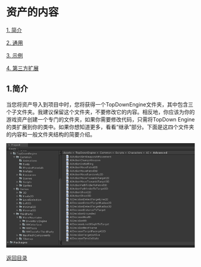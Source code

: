  <span id="mulu"></span>

# 资产的内容


[1. 简介](#1)  
 
[2. 通用](#2)  
 
[3. 示例](#3) 
 
[4. 第三方扩展](#4) 

<p id="1"></p>   

## 1.简介

当您将资产导入到项目中时，您将获得一个TopDownEngine文件夹，其中包含三个子文件夹。我建议保留这个文件夹，不要修改它的内容。相反地，你应该为你的游戏资产创建一个专门的文件夹，如果你需要修改代码，只需将TopDown Engine的类扩展到你的类中。如果你想知道更多，看看“继承”部分。下面是这四个文件夹的内容和一般文件夹结构的简要介绍。

![示例图片](images/contents-1.png)

[返回目录](#mulu)   
